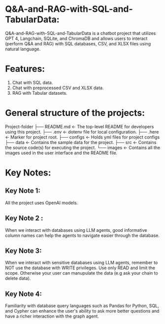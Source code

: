 # Q&A-and-RAG-with-SQL-and-TabularData:
Q&A-and-RAG-with-SQL-and-TabularData is a chatbot project that utilizes GPT 4, Langchain, SQLite, and ChromaDB and allows users to interact (perform Q&A and RAG) with SQL databases, CSV, and XLSX files using natural language.

# Features:

1. Chat with SQL data.
2. Chat with preprocessed CSV and XLSX data.
3. RAG with Tabular datasets.

# General structure of the projects:
Project-folder
  ├── README.md           <- The top-level README for developers using this project.
  ├── .env                <- dotenv file for local configuration.
  ├── .here               <- Marker for project root.
  ├── configs             <- Holds yml files for project configs
  ├── data                <- Contains the sample data for the project.
  ├── src                 <- Contains the source code(s) for executing the project.
  └── images              <- Contains all the images used in the user interface and the README file.

# Key Notes:
## Key Note 1: 
All the project uses OpenAI models.

## Key Note 2 : 
When we interact with databases using LLM agents, good informative column names can help the agents to navigate easier through the database.

## Key Note 3: 
When we interact with sensitive databases using LLM agents, remember to NOT use the database with WRITE privileges. Use only READ and limit the scope. Otherwise your user can manupulate the data (e.g ask your chain to delete data).

## Key Note 4: 
Familiarity with database query languages such as Pandas for Python, SQL, and Cypher can enhance the user's ability to ask more better questions and have a richer interaction with the graph agent.
